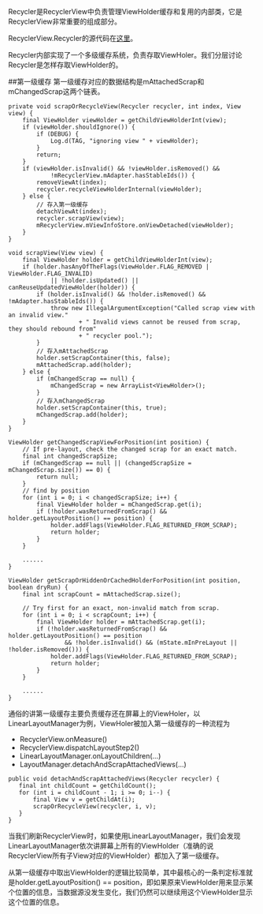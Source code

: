 Recycler是RecyclerView中负责管理ViewHolder缓存和复用的内部类，它是RecyclerView非常重要的组成部分。

RecyclerView.Recycler的源代码在[这里](https://github.com/android/platform_frameworks_support/blob/master/v7/recyclerview/src/android/support/v7/widget/RecyclerView.java#L5144)。

Recycler内部实现了一个多级缓存系统，负责存取ViewHoler。我们分层讨论Recycler是怎样存取ViewHolder的。

##第一级缓存
第一级缓存对应的数据结构是mAttachedScrap和mChangedScrap这两个链表。

```
private void scrapOrRecycleView(Recycler recycler, int index, View view) {
    final ViewHolder viewHolder = getChildViewHolderInt(view);
    if (viewHolder.shouldIgnore()) {
        if (DEBUG) {
            Log.d(TAG, "ignoring view " + viewHolder);
        }
        return;
    }
    if (viewHolder.isInvalid() && !viewHolder.isRemoved() &&
            !mRecyclerView.mAdapter.hasStableIds()) {
        removeViewAt(index);
        recycler.recycleViewHolderInternal(viewHolder);
    } else {
        // 存入第一级缓存
        detachViewAt(index);
        recycler.scrapView(view);
        mRecyclerView.mViewInfoStore.onViewDetached(viewHolder);
    }
}

void scrapView(View view) {
    final ViewHolder holder = getChildViewHolderInt(view);
    if (holder.hasAnyOfTheFlags(ViewHolder.FLAG_REMOVED | ViewHolder.FLAG_INVALID)
            || !holder.isUpdated() || canReuseUpdatedViewHolder(holder)) {
        if (holder.isInvalid() && !holder.isRemoved() && !mAdapter.hasStableIds()) {
            throw new IllegalArgumentException("Called scrap view with an invalid view."
                    + " Invalid views cannot be reused from scrap, they should rebound from"
                    + " recycler pool.");
        }
        // 存入mAttachedScrap
        holder.setScrapContainer(this, false);
        mAttachedScrap.add(holder);
    } else {
        if (mChangedScrap == null) {
            mChangedScrap = new ArrayList<ViewHolder>();
        }
        // 存入mChangedScrap
        holder.setScrapContainer(this, true);
        mChangedScrap.add(holder);
    }
}

ViewHolder getChangedScrapViewForPosition(int position) {
    // If pre-layout, check the changed scrap for an exact match.
    final int changedScrapSize;
    if (mChangedScrap == null || (changedScrapSize = mChangedScrap.size()) == 0) {
        return null;
    }
    // find by position
    for (int i = 0; i < changedScrapSize; i++) {
        final ViewHolder holder = mChangedScrap.get(i);
        if (!holder.wasReturnedFromScrap() && holder.getLayoutPosition() == position) {
            holder.addFlags(ViewHolder.FLAG_RETURNED_FROM_SCRAP);
            return holder;
        }
    }

    ......
}

ViewHolder getScrapOrHiddenOrCachedHolderForPosition(int position, boolean dryRun) {
    final int scrapCount = mAttachedScrap.size();

    // Try first for an exact, non-invalid match from scrap.
    for (int i = 0; i < scrapCount; i++) {
        final ViewHolder holder = mAttachedScrap.get(i);
        if (!holder.wasReturnedFromScrap() && holder.getLayoutPosition() == position
                && !holder.isInvalid() && (mState.mInPreLayout || !holder.isRemoved())) {
            holder.addFlags(ViewHolder.FLAG_RETURNED_FROM_SCRAP);
            return holder;
        }
    }

    ......
}
```

通俗的讲第一级缓存主要负责缓存还在屏幕上的ViewHoler，以LinearLayoutManager为例，ViewHoler被加入第一级缓存的一种流程为
- RecyclerView.onMeasure()
- RecyclerView.dispatchLayoutStep2()
- LinearLayoutManager.onLayoutChildren(...)
- LayoutManager.detachAndScrapAttachedViews(...)

 ```
 public void detachAndScrapAttachedViews(Recycler recycler) {
    final int childCount = getChildCount();
    for (int i = childCount - 1; i >= 0; i--) {
        final View v = getChildAt(i);
        scrapOrRecycleView(recycler, i, v);
    }
}
 ```

当我们刷新RecyclerView时，如果使用LinearLayoutManager，我们会发现LinearLayoutManager依次讲屏幕上所有的ViewHolder（准确的说RecyclerView所有子View对应的ViewHolder）都加入了第一级缓存。

从第一级缓存中取出ViewHolder的逻辑比较简单，其中最核心的一条判定标准就是holder.getLayoutPosition() == position，即如果原来ViewHolder用来显示某个位置的信息，当数据源没发生变化，我们仍然可以继续用这个ViewHolder显示这个位置的信息。




